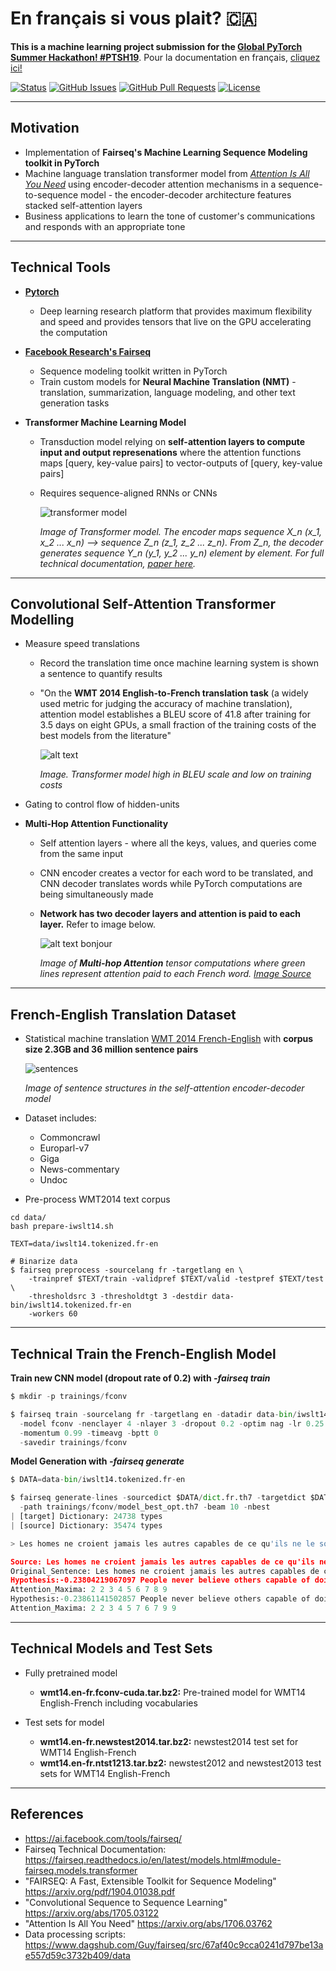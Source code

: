 # En français si vous plait? 🇨🇦

**This is a machine learning project submission for the [Global PyTorch Summer Hackathon! #PTSH19](https://pytorch.devpost.com/)**. Pour la documentation en français, [cliquez ici!](https://github.com/lucylow/en_francais_si_vous_plait-/blob/master/README-fr.md)

<div>
  
  [![Status](https://img.shields.io/badge/status-active-success.svg)]()
  [![GitHub Issues](https://img.shields.io/github/issues/lucylow/en_francais_si_vous_plait-.svg)](https://github.com/lucylow/en_francais_si_vous_plait-/issues)
  [![GitHub Pull Requests](https://img.shields.io/github/issues-pr/lucylow/en_francais_si_vous_plait-.svg)](https://github.com/lucylow/en_francais_si_vous_plait-/pulls)
  [![License](https://img.shields.io/bower/l/bootstrap)]()

</div>


---

## Motivation

* Implementation of **Fairseq's Machine Learning Sequence Modeling toolkit in PyTorch**
* Machine language translation transformer model from [*Attention Is All You Need*](https://arxiv.org/abs/1706.03762) using encoder-decoder attention mechanisms in a sequence-to-sequence model - the encoder-decoder architecture features stacked self-attention layers
* Business applications to learn the tone of customer's communications and responds with an appropriate tone


---  

## Technical Tools

* [**Pytorch**](https://pytorch.org) 
  * Deep learning research platform that provides maximum flexibility and speed and provides tensors that live on the GPU accelerating the computation
  
* [**Facebook Research's Fairseq**](https://ai.facebook.com/tools/fairseq/) 
  * Sequence modeling toolkit written in PyTorch
  * Train custom models for **Neural Machine Translation (NMT)** - translation, summarization, language modeling, and other text generation tasks

* **Transformer Machine Learning Model**
  * Transduction model relying on **self-attention layers to compute input and output represenations** where the attention functions maps [query, key-value pairs] to vector-outputs of [query, key-value pairs]
  * Requires sequence-aligned RNNs or CNNs
  
      ![transformer model](https://github.com/lucylow/En_francais_si_vous_plait-/blob/master/screenshots/Transformer-smaller-pic.png)

    *Image of Transformer model. The encoder maps sequence X_n (x_1, x_2 ... x_n) --> sequence Z_n (z_1, z_2 ... z_n). From Z_n, the decoder generates sequence Y_n (y_1, y_2 ... y_n) element by element. For full technical documentation, [paper here](https://arxiv.org/pdf/1706.03762.pdf).*

 
--- 

## Convolutional Self-Attention Transformer Modelling 
  
* Measure speed translations
  * Record the translation time once machine learning system is shown a sentence to quantify results
  * "On the **WMT 2014 English-to-French translation task** (a widely used metric for judging the accuracy of machine translation), attention model establishes a BLEU score of 41.8 after training for 3.5 days on eight GPUs, a small fraction of the training costs of the best models from the literature"
  
     ![alt text](https://github.com/lucylow/En_francais_si_vous_plait-/blob/master/screenshots/Transformer%20BLEU%20scores%20Training%20Cost.png)
     
     *Image. Transformer model high in BLEU scale and low on training costs*
  
* Gating to control flow of hidden-units
  
* **Multi-Hop Attention Functionality** 
  * Self attention layers - where all the keys, values, and queries come from the same input
  * CNN encoder creates a vector for each word to be translated, and CNN decoder translates words while PyTorch computations are being simultaneously made
  * **Network has two decoder layers and attention is paid to each layer.** Refer to image below.

      ![alt text bonjour](https://github.com/lucylow/En_francais_si_vous_plait-/blob/master/screenshots/translation_illustration.gif)

       *Image of **Multi-hop Attention** tensor computations where green lines represent attention paid to each French word. [Image Source](https://engineering.fb.com/ml-applications/a-novel-approach-to-neural-machine-translation)*


--- 
 
## French-English Translation Dataset

* Statistical machine translation [WMT 2014 French-English](http://statmt.org/wmt14/translation-task.html#Download) with **corpus size 2.3GB and 36 million sentence pairs**

    ![sentences](https://github.com/lucylow/En_francais_si_vous_plait-/blob/master/screenshots/The%20self-attention%20encoder%20sentence%20structure.png)
    
    *Image of sentence structures in the self-attention encoder-decoder model*

* Dataset includes:
  * Commoncrawl
  * Europarl-v7
  * Giga
  * News-commentary
  * Undoc
* Pre-process WMT2014 text corpus

```terminal
cd data/
bash prepare-iwslt14.sh

TEXT=data/iwslt14.tokenized.fr-en

# Binarize data
$ fairseq preprocess -sourcelang fr -targetlang en \
    -trainpref $TEXT/train -validpref $TEXT/valid -testpref $TEXT/test \
    -thresholdsrc 3 -thresholdtgt 3 -destdir data-bin/iwslt14.tokenized.fr-en
    -workers 60
```


---

## Technical Train the French-English Model

**Train new CNN model (dropout rate of 0.2) with *-fairseq train***

```python
$ mkdir -p trainings/fconv

$ fairseq train -sourcelang fr -targetlang en -datadir data-bin/iwslt14.tokenized.fr-en \
  -model fconv -nenclayer 4 -nlayer 3 -dropout 0.2 -optim nag -lr 0.25 -clip 0.1 \
  -momentum 0.99 -timeavg -bptt 0 
  -savedir trainings/fconv
```

**Model Generation with *-fairseq generate***

```python
$ DATA=data-bin/iwslt14.tokenized.fr-en

$ fairseq generate-lines -sourcedict $DATA/dict.fr.th7 -targetdict $DATA/dict.en.th7 \
  -path trainings/fconv/model_best_opt.th7 -beam 10 -nbest 
| [target] Dictionary: 24738 types
| [source] Dictionary: 35474 types

> Les homes ne croient jamais les autres capables de ce qu'ils ne le sont pas eux-mêmes.

Source: Les homes ne croient jamais les autres capables de ce qu'ils ne le sont pas eux-mêmes.
Original_Sentence: Les homes ne croient jamais les autres capables de ce qu'ils ne le sont pas eux-mêmes.
Hypothesis:-0.23804219067097 People never believe others capable of doing that which they themselves are not capable of doing.
Attention_Maxima: 2 2 3 4 5 6 7 8 9
Hypothesis:-0.23861141502857 People never believe others capable of doing that which they themselves are not capable of doing.
Attention_Maxima: 2 2 3 4 5 7 6 7 9 9
```
---

##  Technical Models and Test Sets

* Fully pretrained model
  * **wmt14.en-fr.fconv-cuda.tar.bz2:** Pre-trained model for WMT14 English-French including vocabularies
  
* Test sets for model
  * **wmt14.en-fr.newstest2014.tar.bz2:** newstest2014 test set for WMT14 English-French
  * **wmt14.en-fr.ntst1213.tar.bz2:** newstest2012 and newstest2013 test sets for WMT14 English-French


---

## References

* https://ai.facebook.com/tools/fairseq/
* Fairseq Technical Documentation: https://fairseq.readthedocs.io/en/latest/models.html#module-fairseq.models.transformer
* "FAIRSEQ: A Fast, Extensible Toolkit for Sequence Modeling" https://arxiv.org/pdf/1904.01038.pdf
* "Convolutional Sequence to Sequence Learning" https://arxiv.org/abs/1705.03122
* "Attention Is All You Need" https://arxiv.org/abs/1706.03762
* Data processing scripts: https://www.dagshub.com/Guy/fairseq/src/67af40c9cca0241d797be13ae557d59c3732b409/data

